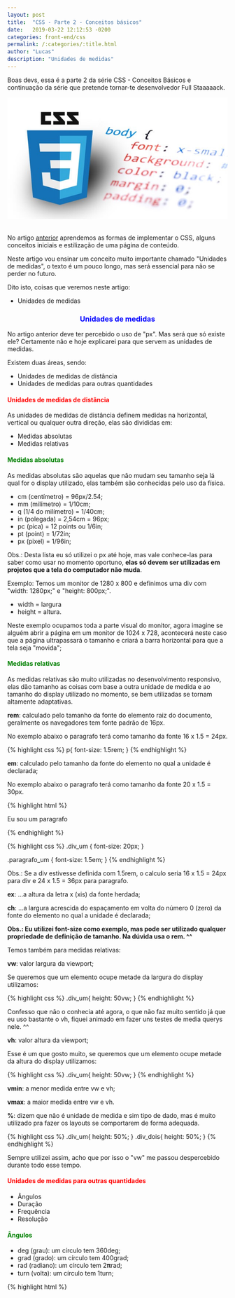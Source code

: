 ```yaml
---
layout: post
title:  "CSS - Parte 2 - Conceitos básicos"
date:   2019-03-22 12:12:53 -0200
categories: front-end/css
permalink: /:categories/:title.html
author: "Lucas"
description: "Unidades de medidas"
---
```


Boas devs, essa é a parte 2 da série CSS - Conceitos Básicos e continuação da série que pretende tornar-te desenvolvedor Full Staaaaack.

<div style="text-align: center;">
  <img src="/assets/imagens/css/aula_um/css.jpeg"/>
</div>

<br>

No artigo [anterior](https://programadoresreais.com.br/front-end/css/css-parte-um-conceitos-basicos.html) aprendemos as formas de implementar o CSS, alguns conceitos iniciais e estilização de uma página de conteúdo.

Neste artigo vou ensinar um conceito muito importante chamado "Unidades de medidas", o texto é um pouco longo, mas será essencial para não se perder no futuro.

Dito isto, coisas que veremos neste artigo:

- Unidades de medidas

<h3 style="color: blue; text-align: center;">Unidades de medidas</h3>

No artigo anterior deve ter percebido o uso de "px". Mas será que só existe ele? Certamente não e hoje explicarei para que servem as unidades de medidas.

Existem duas áreas, sendo:

- Unidades de medidas de distância
- Unidades de medidas para outras quantidades

<h4 style="color: red;">Unidades de medidas de distância</h4>

  As unidades de medidas de distância definem medidas na horizontal, vertical ou qualquer outra direção, elas são divididas em:

  - Medidas absolutas
  - Medidas relativas

<h4 style="color: green;">Medidas absolutas</h4>

As medidas absolutas são aquelas que não mudam seu tamanho seja lá qual for o display utilizado, elas também são conhecidas pelo uso da física.

- cm (centímetro) = 96px/2.54;
- mm (milímetro) = 1/10cm;
- q (1/4 do milímetro) = 1/40cm;
- in (polegada) = 2,54cm = 96px;
- pc (pica) = 12 points ou 1/6in;
- pt (point) = 1/72in;
- px (pixel) = 1/96in;

Obs.: Desta lista eu só utilizei o px até hoje, mas vale conhece-las para saber como usar no momento oportuno, <strong>elas só devem ser utilizadas em projetos que a tela do computador não muda</strong>.

Exemplo: Temos um monitor de 1280 x 800 e definimos uma div com "width: 1280px;" e "height: 800px;".

- width = largura
- height = altura.

Neste exemplo ocupamos toda a parte visual do monitor, agora imagine se alguém abrir a página em um monitor de 1024 x 728, acontecerá neste caso que a página ultrapassará o tamanho e criará a barra horizontal para que a tela seja "movida";

<h4 style="color: green;">Medidas relativas</h4>

As medidas relativas são muito utilizadas no desenvolvimento responsivo, elas dão tamanho as coisas com base a outra unidade de medida e ao tamanho do display utilizado no momento, se bem utilizadas se tornam altamente adaptativas.

<strong>rem</strong>: calculado pelo tamanho da fonte do elemento raiz do documento, geralmente os navegadores tem fonte padrão de 16px.

No exemplo abaixo o paragrafo terá como tamanho da fonte 16 x 1.5 = 24px.

{% highlight css %}
p{
  font-size: 1.5rem;
}
{% endhighlight %}

<strong>em</strong>: calculado pelo tamanho da fonte do elemento no qual a unidade é declarada;

No exemplo abaixo o paragrafo terá como tamanho da fonte 20 x 1.5 = 30px.

{% highlight html %}
<div class="div_um">
  <p class="paragrafo_um">Eu sou um paragrafo</p>
</div>
{% endhighlight %}

{% highlight css %}
.div_um {
  font-size: 20px;
}

.paragrafo_um {
  font-size: 1.5em;
}
{% endhighlight %}

Obs.: Se a div estivesse definida com 1.5rem, o calculo seria 16 x 1.5 = 24px para div e 24 x 1.5 = 36px para paragrafo.

<strong>ex</strong>: ...a altura da letra x (xis) da fonte herdada;

<strong>ch</strong>: ...a largura acrescida do espaçamento em volta do número 0 (zero) da fonte do elemento no qual a unidade é declarada;

<strong>Obs.: Eu utilizei font-size como exemplo, mas pode ser utilizado qualquer propriedade de definição de tamanho. Na dúvida usa o rem. ^^</strong>

Temos também para medidas relativas:

<strong>vw</strong>: valor largura da viewport;

Se queremos que um elemento ocupe metade da largura do display utilizamos:

{% highlight css %}
.div_um{
  height: 50vw;
}
{% endhighlight %}

Confesso que não o conhecia até agora, o que não faz muito sentido já que eu uso bastante o vh, fiquei animado em fazer uns testes de media querys nele. ^^

<strong>vh</strong>: valor altura da viewport;

Esse é um que gosto muito, se queremos que um elemento ocupe metade da altura do display utilizamos:

{% highlight css %}
.div_um{
  height: 50vw;
}
{% endhighlight %}

<strong>vmin</strong>: a menor medida entre vw e vh;

<strong>vmax</strong>: a maior medida entre vw e vh.

<strong>%</strong>: dizem que não é unidade de medida e sim tipo de dado, mas é muito utilizado pra fazer os layouts se comportarem de forma adequada.

{% highlight css %}
.div_um{
  height: 50%;
}
.div_dois{
  height: 50%;
}
{% endhighlight %}

Sempre utilizei assim, acho que por isso o "vw" me passou despercebido durante todo esse tempo.

<h4 style="color: red;">Unidades de medidas para outras quantidades</h4>

- Ângulos
- Duração
- Frequência
- Resolução

<h4 style="color: green;">Ângulos</h4>

- deg (grau): um círculo tem 360deg;
- grad (grado): um círculo tem 400grad;
- rad (radiano): um círculo tem 2𝛑rad;
- turn (volta): um círculo tem 1turn;

{% highlight html %}
<!DOCTYPE html>
<html lang="en" dir="ltr">
  <head>
    <meta charset="utf-8">
    <title></title>
    <style media="screen">
      .um, .dois, .tres, .quatro, .cinco, .seis, .sete{
        height: 50px;
        width: 50px;
        border: 3px solid #FF0000;
        background-color: #0000FF;
        margin: 30px;
        color: white;
      }

      .dois{
        transform: rotate(45deg);
      }

      .tres{
        transform: rotate(60deg);
      }

      .quatro{
        transform: rotate(-30deg);
      }

      .cinco{
        transform: rotate(250grad);
      }

      .seis{
        transform: rotate(25rad);
      }

      .sete{
        transform: rotate(0.5turn);
      }
    </style>
  </head>
  <body>
    <div class="um">um</div>
    <div class="dois">dois</div>
    <div class="tres">tres</div>
    <div class="quatro">quatro</div>
    <div class="cinco">cinco</div>
    <div class="seis">seis</div>
    <div class="sete">seis</div>
  </body>
</html>
{% endhighlight %}

Vai brincando ai e vendo como funciona, o "deg" é o mais usado.

<h4 style="color: green;">Duração</h4>

- s (segundo): 1s;
- ms (milissegundo): 1/1000s;

Usa o mesmo arquivo que testou o código de cima.

{% highlight css %}
.um{
  animation: roll 8s infinite;
}

@keyframes roll {
  0% {
    transform: rotate(0);
  }
  5% {
    position: relative;
    left: 5vw;
  }
  20% {
    position: relative;
    left: 20vw;
  }
  35% {
    position: relative;
    left: 35vw;
  }
  50% {
    position: relative;
    left: 50vw;
  }
  65% {
    position: relative;
    left: 65vw;
  }
  85% {
    position: relative;
    left: 85vw;
  }
  100% {
    transform: rotate(-360deg);
  }
}
{% endhighlight %}

Eu sei que é muito, muito legal animar as coisas, mas cautela. (E não é que eu achei um uso significativo por "vw").

<h4 style="color: green;">Unidades para frequência</h4>

- Hz (Hertz) - número de ocorrências por segundo;
- kHz (KiloHertz) - 1000Hz;

<h4 style="color: green;">Unidades para resolução</h4>

- dpi (dots per inch) - pontos por polegada;
- dpcm (dots per centimeter) - pontos por centímetro;
- dppx (dots per pixel) - pontos por pixel;

<br>

Então foi isso por hoje amigos, no próximo uma explicação mais aprofundada dos tópicos apresentados no artigo anterior:

- Colors
- Backgrounds
- Border
- Margin
- Padding

Além de ser muito bom pra melhorar o CSS dará mais tempo pro avanço do HTML, o CSS não pode passar a frente do conhecimento em HTML. Em breve faremos layouts lindos.

Continue acompanhando o blog, é feito de coração para ensinar o máximo de coisas possíveis, assine a notificação pra ficar por dentro de tudo.

Encontrou algum erro de português? Deixe nos comentários, será bastante útil.

<br>
<hr>
<br>

<div style="width: 30%; float: left;">
  <img src="/assets/imagens/foto.jpg" style="height: 150px; width: 150px; border-radius: 50%;"/>
</div>

<div style="width: 100%;">
  <h3>Lucas Alves</h3>
  <h4>Desenvolvedor Full Stack - Desde 2017</h4>
</div>

<br><br><br>
<hr>
<br>

<div style="display: inline;">Anterior: <a href="https://programadoresreais.com.br/front-end/html/html-parte-dois-conceitos-basicos.html">HTML - Parte I - Conceitos básicos</a></div><div style="float: right">Próximo: <a href="https://programadoresreais.com.br/front-end/html/html-parte-tres-conceitos-basicos.html">HTML - Parte 3 - Conceitos básicos</a></div>

<br><br>
Planejamento de artigos:
- HTML - Parte 3 - Conceitos básicos
- Lógica de Programação - Parte I
- JavaScript - Parte I
- CPanel - Guia definitivo
- Resenha: Livro A Lei de Murphy no Gerenciamento de projetos

<br><br>
Comentem aqui em baixo, marquem gostei, tirem dúvidas, e esperem pelo novo artigo.

Tem um sugestão de artigo? Deixe nos comentários.

Gostou do meu serviço? Me contrate chamando pelo wpp ou mande um e-mail.
<br><br>

{% include disqus.html %}
